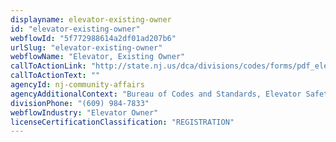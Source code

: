 ```yaml
---
displayname: elevator-existing-owner
id: "elevator-existing-owner"
webflowId: "5f772988614a2df01ad207b6"
urlSlug: "elevator-existing-owner"
webflowName: "Elevator, Existing Owner"
callToActionLink: "http://state.nj.us/dca/divisions/codes/forms/pdf_elevator/elvr_reg_trans_app.pdf"
callToActionText: ""
agencyId: nj-community-affairs
agencyAdditionalContext: "Bureau of Codes and Standards, Elevator Safety"
divisionPhone: "(609) 984-7833"
webflowIndustry: "Elevator Owner"
licenseCertificationClassification: "REGISTRATION"
---
```

